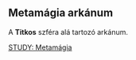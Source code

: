 ## Metamágia arkánum

A **Titkos** szféra alá tartozó arkánum.

[STUDY: Metamágia](https://github.com/kaktusztea/szilankrpg/wiki/STUDY.magia.metamagia)
